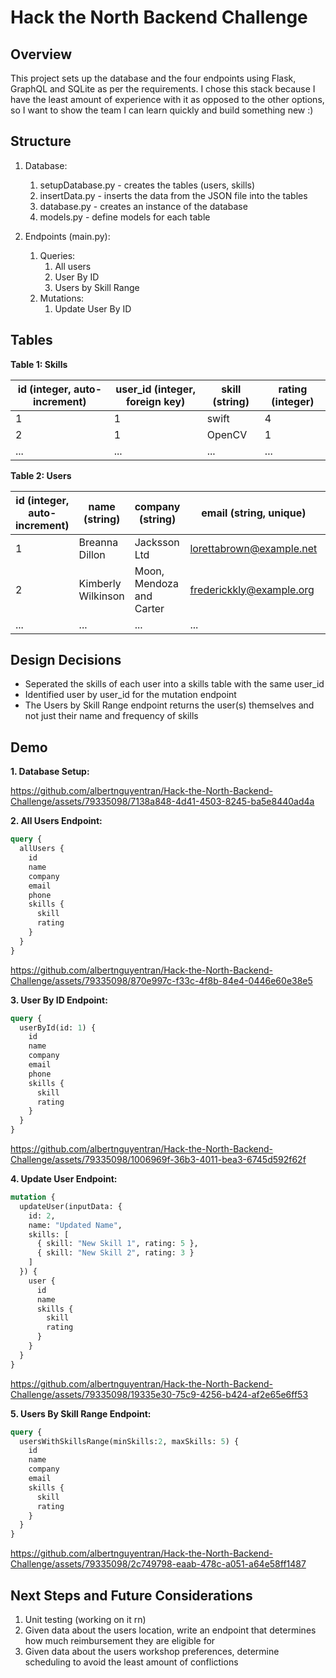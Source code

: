 # Hack the North Backend Challenge

## Overview

This project sets up the database and the four endpoints using Flask, GraphQL and SQLite as per the requirements. I chose this stack because I have the least amount of experience with it as opposed to the other options, so I want to show the team I can learn quickly and build something new :)

## Structure

1. Database:
    1. setupDatabase.py - creates the tables (users, skills)
    2. insertData.py - inserts the data from the JSON file into the tables
    3. database.py - creates an instance of the database
    4. models.py - define models for each table

2. Endpoints (main.py):
    1. Queries:
        1. All users
        2. User By ID
        3. Users by Skill Range
    2. Mutations:
        1. Update User By ID

## Tables

**Table 1: Skills**

| id (integer, auto-increment) | user_id (integer, foreign key) | skill (string) | rating (integer) |
| --------------------------- | ------------------------------ | -------------- | ---------------- |
| 1                           | 1                              | swift         | 4                |
| 2                           | 1                              | OpenCV        | 1                |
| ...                           | ...                           | ...        | ...              |

**Table 2: Users**

| id (integer, auto-increment) | name (string)      | company (string)         | email (string, unique)   | phone (string)  |
| ---------------------------- | ------------------ | ------------------------ | ------------------------ | --------------- |
| 1                            | Breanna Dillon     | Jacksson Ltd             | lorettabrown@example.net | +1-924-116-7963 |
| 2                            | Kimberly Wilkinson | Moon, Mendoza and Carter | frederickkly@example.org | (186)579-0542   |
| ...                          | ...                | ...                      | ...                      | ...             |

## Design Decisions

* Seperated the skills of each user into a skills table with the same user_id
* Identified user by user_id for the mutation endpoint
* The Users by Skill Range endpoint returns the user(s) themselves and not just their name and frequency of skills

## Demo

**1. Database Setup:**

https://github.com/albertnguyentran/Hack-the-North-Backend-Challenge/assets/79335098/7138a848-4d41-4503-8245-ba5e8440ad4a

**2. All Users Endpoint:**

```graphql
query {
  allUsers {
    id
    name
    company
    email
    phone
    skills {
      skill
      rating
    }
  }
}
```

https://github.com/albertnguyentran/Hack-the-North-Backend-Challenge/assets/79335098/870e997c-f33c-4f8b-84e4-0446e60e38e5

**3. User By ID Endpoint:**

```graphql
query {
  userById(id: 1) {
    id
    name
    company
    email
    phone
    skills {
      skill
      rating
    }
  }
}
```

https://github.com/albertnguyentran/Hack-the-North-Backend-Challenge/assets/79335098/1006969f-36b3-4011-bea3-6745d592f62f

**4. Update User Endpoint:**

```graphql
mutation {
  updateUser(inputData: {
    id: 2,
    name: "Updated Name",
    skills: [
      { skill: "New Skill 1", rating: 5 },
      { skill: "New Skill 2", rating: 3 }
    ]
  }) {
    user {
      id
      name
      skills {
        skill
        rating
      }
    }
  }
}
```

https://github.com/albertnguyentran/Hack-the-North-Backend-Challenge/assets/79335098/19335e30-75c9-4256-b424-af2e65e6ff53

**5. Users By Skill Range Endpoint:**

```graphql
query {
  usersWithSkillsRange(minSkills:2, maxSkills: 5) {
    id
    name
    company
    email
    skills {
      skill
      rating
    }
  }
}

```

https://github.com/albertnguyentran/Hack-the-North-Backend-Challenge/assets/79335098/2c749798-eaab-478c-a051-a64e58ff1487


## Next Steps and Future Considerations

1. Unit testing (working on it rn)
2. Given data about the users location, write an endpoint that determines how much reimbursement they are eligible for
3. Given data about the users workshop preferences, determine scheduling to avoid the least amount of conflictions



